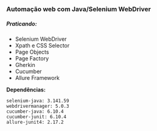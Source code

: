### **Automação web com Java/Selenium** WebDriver



##### **Praticando:**

- Selenium WebDriver
- Xpath e CSS Selector
- Page Objects
- Page Factory
- Gherkin
- Cucumber
- Allure Framework

**Dependências:**

```
selenium-java: 3.141.59
webdrivermanager: 5.0.3
cucumber-java: 6.10.4
cucumber-junit: 6.10.4
allure-junit4: 2.17.2
```

